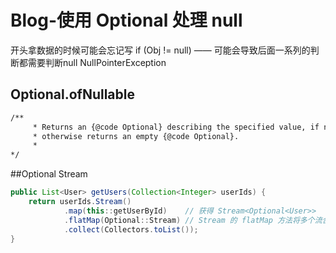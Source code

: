# Blog-使用 Optional 处理 null
开头拿数据的时候可能会忘记写 if (Obj != null) —— 可能会导致后面一系列的判断都需要判断null NullPointerException

## Optional.ofNullable

```bash
/**
     * Returns an {@code Optional} describing the specified value, if non-null,
     * otherwise returns an empty {@code Optional}.
     *
*/
```
##Optional Stream

```java
public List<User> getUsers(Collection<Integer> userIds) {
    return userIds.Stream()
            .map(this::getUserById)    // 获得 Stream<Optional<User>>
            .flatMap(Optional::Stream) // Stream 的 flatMap 方法将多个流合成一个流
            .collect(Collectors.toList());
}
```